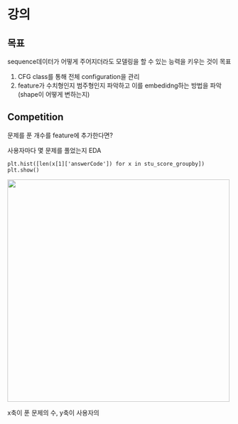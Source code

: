 # 강의
## 목표
sequence데이터가 어떻게 주어지더라도 모델링을 할 수 있는 능력을 키우는 것이 목표
1. CFG class를 통해 전체 configuration을 관리
2. feature가 수치형인지 범주형인지 파악하고 이를 embedidng하는 방법을 파악(shape이 어떻게 변하는지)

## Competition
문제를 푼 개수를 feature에 추가한다면?

사용자마다 몇 문제를 풀었는지 EDA
```
plt.hist([len(x[1]['answerCode']) for x in stu_score_groupby])
plt.show()
```

<img src="https://user-images.githubusercontent.com/12611645/119823105-6394db00-bf2f-11eb-9a05-4eea27ae0352.png" width="500"/>

x축이 푼 문제의 수, y축이 사용자의 
